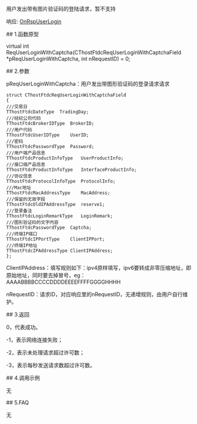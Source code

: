<p>用户发出带有图片验证码的登陆请求，暂不支持</p>
<p>响应: <a href="../../../HQJK/CTHOSTFTDCMDSPI/ONRSPUSERLOGIN/">OnRspUserLogin</a></p>
<span class="anchor" id="f063a73f-feed-47cf-a71c-ab07b63a0b83"></span>
## 1.函数原型
<p>virtual int ReqUserLoginWithCaptcha(CThostFtdcReqUserLoginWithCaptchaField *pReqUserLoginWithCaptcha, int nRequestID) = 0;</p>
<span class="anchor" id="cf3b9c20-20ac-4bc9-8f63-e7daef52dcb5"></span>
## 2.参数
<p>pReqUserLoginWithCaptcha：用户发出带图形验证码的登录请求请求</p>
<pre><code>struct CThostFtdcReqUserLoginWithCaptchaField
{
///交易日
TThostFtdcDateType  TradingDay;
///经纪公司代码
TThostFtdcBrokerIDType  BrokerID;
///用户代码
TThostFtdcUserIDType    UserID;
///密码
TThostFtdcPasswordType  Password;
///用户端产品信息
TThostFtdcProductInfoType   UserProductInfo;
///接口端产品信息
TThostFtdcProductInfoType   InterfaceProductInfo;
///协议信息
TThostFtdcProtocolInfoType  ProtocolInfo;
///Mac地址
TThostFtdcMacAddressType    MacAddress;
///保留的无效字段
TThostFtdcOldIPAddressType  reserve1;
///登录备注
TThostFtdcLoginRemarkType   LoginRemark;
///图形验证码的文字内容
TThostFtdcPasswordType  Captcha;
///终端IP端口
TThostFtdcIPPortType    ClientIPPort;
///终端IP地址
TThostFtdcIPAddressType ClientIPAddress;
};
</code></pre>
<p>ClientIPAddress：填写规则如下：ipv4原样填写，ipv6要转成非零压缩地址，即原始地址，同时要去掉冒号，eg：AAAABBBBCCCCDDDDEEEEFFFFGGGGHHHH</p>
<p>nRequestID：请求ID，对应响应里的nRequestID，无递增规则，由用户自行维护。</p>
<span class="anchor" id="859a4b7f-4124-489c-9afc-6a1e58b69f95"></span>
## 3.返回
<p>0，代表成功。</p>
<p>-1，表示网络连接失败；</p>
<p>-2，表示未处理请求超过许可数；</p>
<p>-3，表示每秒发送请求数超过许可数。</p>
<span class="anchor" id="699a15ff-f37d-4eca-a955-148b92341215"></span>
## 4.调用示例
<p>无</p>
<span class="anchor" id="c08cede4-ebcf-493f-95f7-69fd87e354d4"></span>
## 5.FAQ
<p>无</p>
